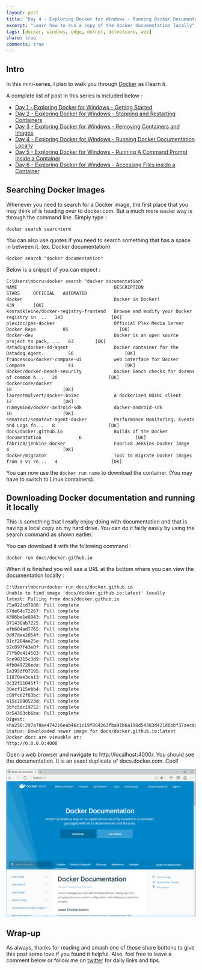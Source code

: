 ```yaml
---
layout: post
title: "Day 4 - Exploring Docker for Windows - Running Docker Documentation Locally"
excerpt: "Learn how to run a copy of the docker documentation locally"
tags: [docker, windows, edge, dotnet, dotnetcore, web]
share: true
comments: true
---
```


## Intro

In this mini-series, I plan to walk you through [Docker](https://www.docker.com) as I learn it. 

A complete list of post in this series is included below :

* [Day 1 - Exploring Docker for Windows - Getting Started](http://michaelcrump.net/part1-docker/)
* [Day 2 - Exploring Docker for Windows - Stopping and Restarting Containers](http://michaelcrump.net/part2-docker/)
* [Day 3 - Exploring Docker for Windows - Removing Containers and Images](http://michaelcrump.net/part3-docker/)
* [Day 4 - Exploring Docker for Windows - Running Docker Documentation Locally](http://michaelcrump.net/part4-docker/)
* [Day 5 - Exploring Docker for Windows - Running A Command Prompt Inside a Container](http://michaelcrump.net/part5-docker/)
* [Day 6 - Exploring Docker for Windows - Accessing Files inside a Container](http://michaelcrump.net/part5-docker/)

## Searching Docker Images

Whenever you need to search for a Docker image, the first place that you may think of is heading over to docker.com. But a much more easier way is through the command line. Simply type : 

	docker search searchterm

You can also use quotes if you need to search something that has a space in between it. (ex. Docker documentation)

	docker search "docker documentation"

Below is a snippet of you can expect : 

	C:\Users\mbcru>docker search "docker documentation"
	NAME                                    DESCRIPTION                                     STARS     OFFICIAL   AUTOMATED
	docker                                  Docker in Docker!                               439       [OK]
	konradkleine/docker-registry-frontend   Browse and modify your Docker registry in ...   143                  [OK]
	plexinc/pms-docker                      Official Plex Media Server Docker Repo          85                   [OK]
	docker-dev                              Docker is an open source project to pack, ...   63        [OK]
	datadog/docker-dd-agent                 Docker container for the Datadog Agent.         50                   [OK]
	francescou/docker-compose-ui            web interface for Docker Compose                41                   [OK]
	docker/docker-bench-security            Docker Bench checks for dozens of common b...   20                   [OK]
	dockercore/docker                                                                       18                   [OK]
	laurentmalvert/docker-boinc             A dockerized BOINC client                       12                   [OK]
	runmymind/docker-android-sdk            docker-android-sdk                              10                   [OK]
	sematext/sematext-agent-docker          Performance Monitoring, Events and Logs fo...   8                    [OK]
	docs/docker.github.io                   Builds of the Docker documentation              6                    [OK]
	fabric8/jenkins-docker                  Fabric8 Jenkins Docker Image                    4                    [OK]
	docker/migrator                         Tool to migrate Docker images from a v1 re...   4                    [OK]

You can now use the `docker run name` to download the container. (You may have to switch to Linux containers). 

## Downloading Docker documentation and running it locally

This is something that I really enjoy doing with documentation and that is having a local copy on my hard drive. You can do it fairly easily by using the search command as shown earlier. 

You can download it with the following command : 

	docker run docs/docker.github.io

When it is finished you will see a URL at the bottom where you can view the documentation locally : 

	C:\Users\mbcru>docker run docs/docker.github.io
	Unable to find image 'docs/docker.github.io:latest' locally
	latest: Pulling from docs/docker.github.io
	75a822cd7888: Pull complete
	57de64c72267: Pull complete
	4306be1e8943: Pull complete
	871436ab7225: Pull complete
	afb684ad7765: Pull complete
	0d97dae2054f: Pull complete
	81cf204ae25e: Pull complete
	b2c097f43e0f: Pull complete
	77fb0c414503: Pull complete
	5ce98315c3d9: Pull complete
	4fb049720eda: Pull complete
	1a395df07195: Pull complete
	11870ae3ca13: Pull complete
	0c32f21045f7: Pull complete
	30ecf115ebb4: Pull complete
	c89fc62f83bc: Pull complete
	a15c2890523d: Pull complete
	3bfc5dc19752: Pull complete
	0c54303cb6ba: Pull complete
	Digest: sha256:297a70ae474216eab46c1c19f884263fba91b6a198d54383d421d0bbf37aecda
	Status: Downloaded newer image for docs/docker.github.io:latest
	Docker docs are viewable at:
	http://0.0.0.0:4000

Open a web browser and navigate to http://localhost:4000/. You should see the documentation. It is an exact duplicate of docs.docker.com. Cool!

![image](/files/dockerlocally.png)


## Wrap-up

As always, thanks for reading and smash one of those share buttons to give this post some love if you found it helpful. Also, feel free to leave a comment below or follow me on [twitter](http://twitter.com/mbcrump) for daily links and tips. 

